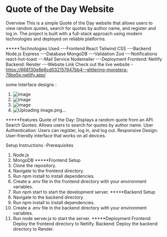 <h1>Quote of the Day Website</h1>
Overview
This is a simple Quote of the Day website that allows users to view random quotes, search for quotes by author name, and register and log in. The project is built with a full-stack approach using modern technologies and deployed on reliable platforms.

*****Technologies Used
---Frontend
React
Tailwind CSS
---Backend
Node.js
Express
---Database
MongoDB
---Validation
Zod
---Notifications
react-hot-toast
---Mail Service
Nodemailer
---Deployment
Frontend: Netlify
Backend: Render
---Website Link
Check out the live website  - https://668130e8e6cd032157647bb4--glittering-monstera-78be5e.netlify.app/

some Interface designs :
1. ![image](https://github.com/AniketBamane/Techplement/assets/138215479/83d956d7-8f61-4c0d-aef4-8ad7eac4ea48)
2. ![image](https://github.com/AniketBamane/Techplement/assets/138215479/f36749fc-70a1-4a88-a61f-b7d57b9dce3a)
3. ![image](https://github.com/AniketBamane/Techplement/assets/138215479/96389108-18b2-490d-bdab-a7be29e60dd8)
4. ![Uploading image.png…]()


*****Features
Quote of the Day: Displays a random quote from an API.
Search Quotes: Allows users to search for quotes by author name.
User Authentication: Users can register, log in, and log out.
Responsive Design: User-friendly interface that works on all devices.

Setup Instructions
-Prerequisites
1. Node.js
2. MongoDB
*****Frontend Setup
1. Clone the repository.
2. Navigate to the frontend directory.
3. Run npm install to install dependencies.
4. Create a .env file in the frontend directory with your environment variables.
5. Run npm start to start the development server.
*****Backend Setup
1. Navigate to the backend directory.
2. Run npm install to install dependencies.
3. Create a .env file in the backend directory with your environment variables.
4. Run node server.js to start the server.
*****Deployment
Frontend: Deploy the frontend directory to Netlify.
Backend: Deploy the backend directory to Render.
